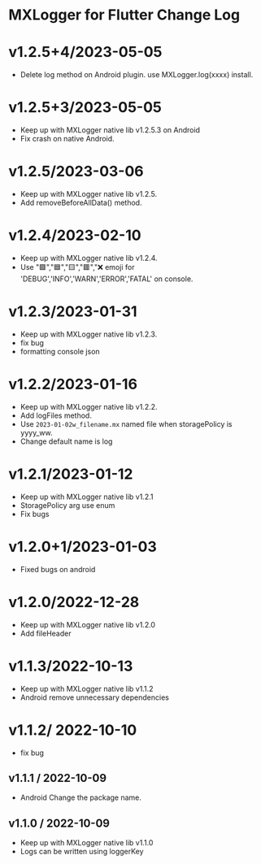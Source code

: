
# MXLogger for Flutter Change Log
# v1.2.5+4/2023-05-05
* Delete log method on Android plugin. use MXLogger.log(xxxx) install.
# v1.2.5+3/2023-05-05
* Keep up with MXLogger native lib v1.2.5.3 on Android
* Fix crash on native Android.
# v1.2.5/2023-03-06
* Keep up with MXLogger native lib v1.2.5.
* Add removeBeforeAllData() method.
# v1.2.4/2023-02-10
* Keep up with MXLogger native lib v1.2.4.
* Use "🟩","🟦","🟨","🟥","❌ emoji for 'DEBUG','INFO','WARN','ERROR','FATAL' on console.
# v1.2.3/2023-01-31
* Keep up with MXLogger native lib v1.2.3.
* fix bug
* formatting console json
# v1.2.2/2023-01-16
* Keep up with MXLogger native lib v1.2.2.
* Add logFiles method.
* Use `2023-01-02w_filename.mx` named file when storagePolicy is yyyy_ww.
* Change default name is log
# v1.2.1/2023-01-12
* Keep up with MXLogger native lib v1.2.1
* StoragePolicy arg use enum
* Fix bugs

# v1.2.0+1/2023-01-03
* Fixed bugs on android

# v1.2.0/2022-12-28
* Keep up with MXLogger native lib v1.2.0
* Add fileHeader

# v1.1.3/2022-10-13

* Keep up with MXLogger native lib v1.1.2
* Android remove unnecessary dependencies

# v1.1.2/ 2022-10-10

* fix bug

## v1.1.1 / 2022-10-09

* Android Change the package name.

## v1.1.0 / 2022-10-09
* Keep up with MXLogger native lib v1.1.0
* Logs can be written using loggerKey



